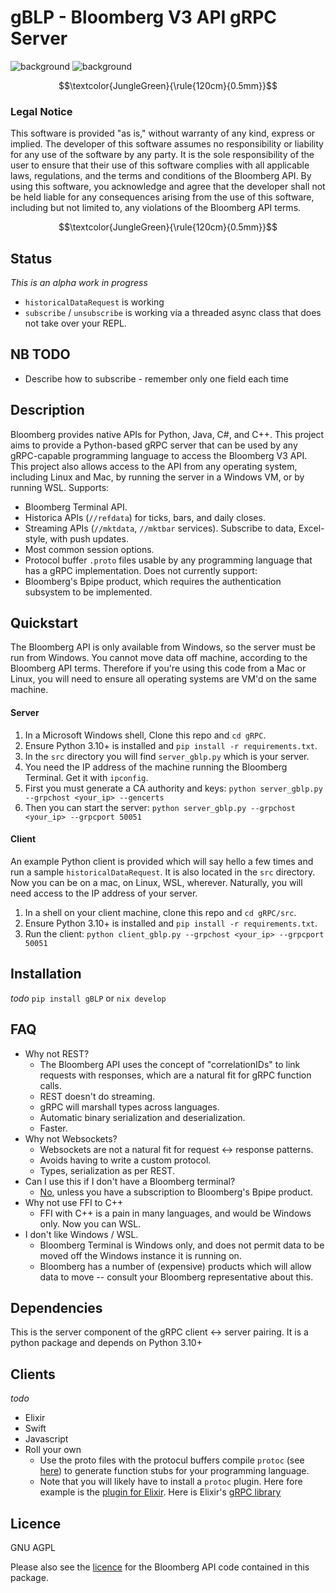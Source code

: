 # gBLP - Bloomberg V3 API gRPC Server

![background](images/finvids.gif#gh-dark-mode-only)
![background](images/finvids.gif#gh-light-mode-only)


$$\textcolor{JungleGreen}{\rule{120cm}{0.5mm}}$$
### Legal Notice
This software is provided "as is," without warranty of any kind, express or implied. The developer of this software assumes no responsibility or liability for any use of the software by any party. It is the sole responsibility of the user to ensure that their use of this software complies with all applicable laws, regulations, and the terms and conditions of the Bloomberg API. By using this software, you acknowledge and agree that the developer shall not be held liable for any consequences arising from the use of this software, including but not limited to, any violations of the Bloomberg API terms.

$$\textcolor{JungleGreen}{\rule{120cm}{0.5mm}}$$


## Status
_This is an alpha work in progress_
* `historicalDataRequest` is working
* `subscribe` / `unsubscribe` is working via a threaded async class that does not take over your REPL. 


## NB TODO
* Describe how to subscribe - remember only one field each time


## Description
Bloomberg provides native APIs for Python, Java, C#, and C++. This project aims to provide a Python-based gRPC server that can be used by any gRPC-capable programming language to access the Bloomberg V3 API. 
This project also allows access to the API from any operating system, including Linux and Mac, by running the server in a Windows VM, or by running WSL.
Supports:
* Bloomberg Terminal API.
* Historica APIs (`//refdata`) for ticks, bars, and daily closes. 
* Streaming APIs (`//mktdata`, `//mktbar` services). Subscribe to data, Excel-style, with push updates.  
* Most common session options. 
* Protocol buffer `.proto` files usable by any programming language that has a gRPC implementation.
Does not currently support:
* Bloomberg's Bpipe product, which requires the authentication subsystem to be implemented.

## Quickstart
The Bloomberg API is only available from Windows, so the server must be run from Windows. 
You cannot move data off machine, according to the Bloomberg API terms. Therefore if you're using this code from a Mac or Linux, you will need to ensure all operating systems are VM'd on the same machine.  

#### Server
1. In a Microsoft Windows shell, Clone this repo and `cd gRPC`. 
2. Ensure Python 3.10+ is installed and `pip install -r requirements.txt`.
3. In the `src` directory you will find `server_gblp.py` which is your server. 
4. You need the IP address of the machine running the Bloomberg Terminal. Get it with `ipconfig`.
5. First you must generate a CA authority and keys: `python server_gblp.py --grpchost <your_ip> --gencerts`
6. Then you can start the server: `python server_gblp.py --grpchost <your_ip> --grpcport 50051`

#### Client
An example Python client is provided which will say hello a few times and run a sample `historicalDataRequest`.
It is also located in the `src` directory. Now you can be on a mac, on Linux, WSL, wherever. Naturally, 
you will need access to the IP address of your server. 
1. In a shell on your client machine, clone this repo and `cd gRPC/src`. 
2. Ensure Python 3.10+ is installed and `pip install -r requirements.txt`.
3. Run the client: `python client_gblp.py --grpchost <your_ip> --grpcport 50051`



## Installation
_todo_
`pip install gBLP` or
`nix develop`


## FAQ
* Why not REST?
    * The Bloomberg API uses the concept of "correlationIDs" to link requests with responses, which are a natural fit for gRPC function calls. 
    * REST doesn't do streaming. 
    * gRPC will marshall types across languages. 
    * Automatic binary serialization and deserialization. 
    * Faster.
* Why not Websockets?
    * Websockets are not a natural fit for request <-> response patterns. 
    * Avoids having to write a custom protocol.
    * Types, serialization as per REST.
* Can I use this if I don't have a Bloomberg terminal?
    * [No](https://stackoverflow.com/a/74503768/122792), unless you have a subscription to Bloomberg's Bpipe product. 
* Why not use FFI to C++
    * FFI with C++ is a pain in many languages, and would be Windows only. Now you can WSL. 
* I don't like Windows / WSL.
    * Bloomberg Terminal is Windows only, and does not permit data to be moved off the Windows instance it is running on.
    * Bloomberg has a number of (expensive) products which will allow data to move -- consult your Bloomberg representative about this. 
 


## Dependencies
This is the server component of the gRPC client <-> server pairing. It is a python package and depends on Python 3.10+

## Clients
_todo_
* Elixir
* Swift
* Javascript
* Roll your own
    * Use the proto files with the protocul buffers compile `protoc` (see [here](https://grpc.io/docs/protoc-installation/)) to generate function stubs for your programming language.
    * Note that you will likely have to install a `protoc` plugin. Here fore example is the [plugin for Elixir](https://github.com/brexhq/protobuf-elixir). Here is Elixir's [gRPC library](https://github.com/elixir-grpc/grpc)

## Licence
GNU AGPL

Please also see the [licence](https://github.com/vegabook/gBLP/blob/main/src/bbg_copyright.txt) for the Bloomberg API code contained in this package. 

 


